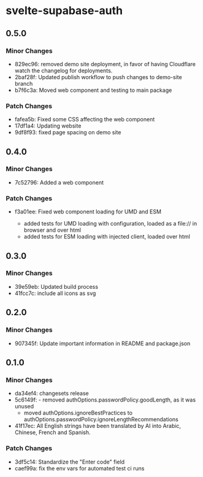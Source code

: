 # svelte-supabase-auth

## 0.5.0

### Minor Changes

- 829ec96: removed demo site deployment, in favor of having Cloudflare watch the changelog for deployments.
- 2baf28f: Updated publish workflow to push changes to demo-site branch
- b7f6c3a: Moved web component and testing to main package

### Patch Changes

- fafea5b: Fixed some CSS affecting the web component
- 17df1a4: Updating website
- 9df8f93: fixed page spacing on demo site

## 0.4.0

### Minor Changes

- 7c52796: Added a web component

### Patch Changes

- f3a01ee: Fixed web component loading for UMD and ESM

  - added tests for UMD loading with configuration, loaded as a file:// in browser and over html
  - added tests for ESM loading with injected client, loaded over html

## 0.3.0

### Minor Changes

- 39e59eb: Updated build process
- 41fcc7c: include all icons as svg

## 0.2.0

### Minor Changes

- 907345f: Update important information in README and package.json

## 0.1.0

### Minor Changes

- da34ef4: changesets release
- 5c6149f: - removed authOptions.passwordPolicy.goodLength, as it was unused
  - moved authOptions.ignoreBestPractices to authOptions.passwordPolicy.ignoreLengthRecommendations
- 41f17ec: All English strings have been translated by AI
  into Arabic, Chinese, French and Spanish.

### Patch Changes

- 3df5c14: Standardize the "Enter code" field
- caef99a: fix the env vars for automated test ci runs
